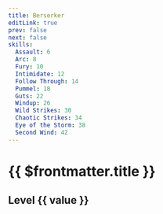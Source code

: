 ```yaml
---
title: Berserker
editLink: true
prev: false
next: false
skills:
  Assault: 6
  Arc: 8
  Fury: 10
  Intimidate: 12
  Follow Through: 14
  Pummel: 18
  Guts: 22
  Windup: 26
  Wild Strikes: 30
  Chaotic Strikes: 34
  Eye of the Storm: 38
  Second Wind: 42
---
```

# {{ $frontmatter.title }}

<ImageLink path="classes/" :name="$frontmatter.title" :alt="$frontmatter.title" />

<div v-for="(value, key) in $frontmatter.skills">
<h2>Level {{ value }}
<ImageLink path="skills/" :name="$frontmatter.title + '-' + key" :alt="$frontmatter.key" />
</h2>
</div>

<!-- <pre> {{ $frontmatter }} </pre> -->

